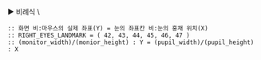 ▶ 비례식 \

    :: 화면 비:마우스의 실제 좌표(Y) = 눈의 좌표칸 비:눈의 홍채 위치(X)    
    :: RIGHT_EYES_LANDMARK = ( 42, 43, 44, 45, 46, 47 )
    :: (monitor_width)/(monior_height) : Y = (pupil_width)/(pupil_height) : X
    
    
    